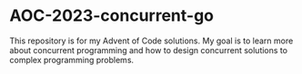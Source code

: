 # AOC-2023-concurrent-go

This repository is for my Advent of Code solutions.
My goal is to learn more about concurrent programming and how to design concurrent solutions to complex programming problems.
